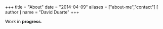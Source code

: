 +++
title = "About"
date = "2014-04-09"
aliases = ["about-me","contact"]
[ author ]
  name = "David Duarte"
+++

Work in **progress**.